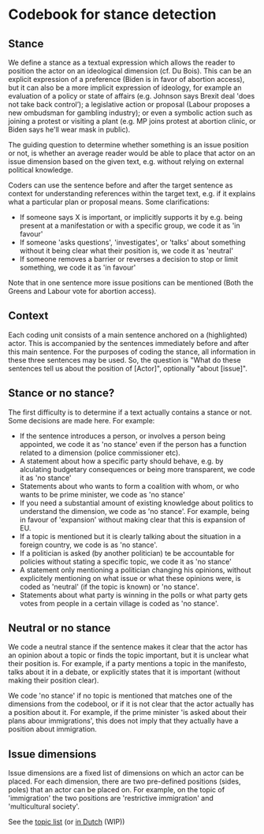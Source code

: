 # Codebook for stance detection

## Stance

We define a stance as a textual expression which allows the reader to position the actor on an ideological dimension (cf. Du Bois). 
This can be an explicit expression of a preference (Biden is in favor of abortion access), 
but it can also be a more implicit expression of ideology, for example an evaluation of a policy or state of affairs (e.g. Johnson says Brexit deal 'does not take back control’); 
a legislative action or proposal (Labour proposes a new ombudsman for gambling industry); 
or even a symbolic action such as joining a protest or visiting a plant (e.g. MP joins protest at abortion clinic, or Biden says he'll wear mask in public). 

The guiding question to determine whether something is an issue position or not, is whether an average reader would be able to place that actor on an issue dimension based on the given text, e.g. without relying on external political knowledge. 

Coders can use the sentence before and after the target sentence as context for understanding references within the target text, e.g. if it explains what a particular plan or proposal means. 
Some clarifications:
- If someone says X is important, or implicitly supports it by e.g. being present at a manifestation or with a specific group, we code it as 'in favour'
- If someone 'asks questions', 'investigates', or 'talks' about something without it being clear what their position is, we code it as 'neutral'
- If someone removes a barrier or reverses a decision to stop or limit something, we code it as 'in favour'

Note that in one sentence more issue positions can be mentioned (Both the Greens and Labour vote for abortion access).

## Context

Each coding unit consists of a main sentence anchored on a (highlighted) actor. 
This is accompanied by the sentences immediately before and after this main sentence. 
For the purposes of coding the stance, all information in these three sentences may be used.
So, the question is "What do these sentences tell us about the position of [Actor]", optionally "about [issue]".

## Stance or no stance?
The first difficulty is to determine if a text actually contains a stance or not. Some decisions are made here. For example:

- If the sentence introduces a person, or involves a person being appointed, we code it as 'no stance' even if the person has a function related to a dimension (police commissioner etc).
- A statement about how a specific party should behave, e.g. by alculating budgetary consequences or being more transparent, we code it as 'no stance'
- Statements about who wants to form a coalition with whom, or who wants to be prime minister, we code as 'no stance'
- If you need a substantial amount of existing knowledge about politics to understand the dimension, we code as 'no stance'. For example, being in favour of 'expansion' without making clear that this is expansion of EU. 
- If a topic is mentioned but it is clearly talking about the situation in a foreign country, we code is as 'no stance'.
- If a politician is asked (by another politician) te be accountable for policies without stating a specific topic, we code it as 'no stance'
- A statement only mentioning a politician changing his opinions, without explicitely mentioning on what issue or what these opinions were, is coded as 'neutral' (if the topic  is known) or 'no stance'.
- Statements about what party is winning in the polls or what party gets votes from people in a certain village is coded as 'no stance'.

## Neutral or no stance

We code a neutral stance if the sentence makes it clear that the actor has an opinion about a topic or finds the topic important, but it is unclear what their position is. 
For example, if a party mentions a topic in the manifesto, talks about it in a debate, or explicitly states that it is important (without making their position clear).

We code 'no stance' if no topic is mentioned that matches one of the dimensions from the codebool, or if it is not clear that the actor actually has a position about it.
For example, if the prime minister 'is asked about their plans abour immigrations', this does not imply that they actually have a position about immigration. 

## Issue dimensions

Issue dimensions are a fixed list of dimensions on which an actor can be placed. 
For each dimension, there are two pre-defined positions (sides, poles) that an actor can be placed on.
For example, on the topic of 'immigration' the two positions are 'restrictive immigration' and 'multicultural society'.

See the [topic list](topics-en.md) (or [in Dutch](topics-nl.md) (WIP))


